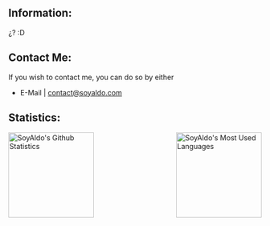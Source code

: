 ## Information:
¿? :D

<!---
SoyAldo/SoyAldo is a ✨ special ✨ repository because its `README.md` (this file) appears on your GitHub profile.
You can click the Preview link to take a look at your changes.
--->

## Contact Me:
If you wish to contact me, you can do so by either <br/>
* E-Mail | contact@soyaldo.com <br/>

## Statistics:
<img align="left" height="170px" alt="SoyAldo's Github Statistics" src="https://github-readme-stats.vercel.app/api?username=SoyAldo&show_icons=true&hide_border=true&theme=dark&icon_color=00f6ff&count_private=true&include_all_commits=true"/> 

<img align="right" height="170px" alt="SoyAldo's Most Used Languages" src="https://github-readme-stats.vercel.app/api/top-langs/?username=SoyAldo&theme=dark&hide_border=true&layout=default" />
